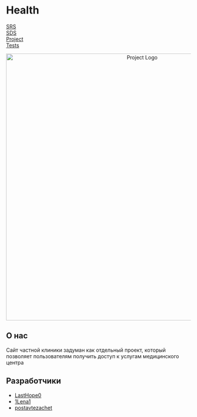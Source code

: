 # Health

[SRS](https://github.com/LastHope0/TRITPO-Lab2/blob/master/SRS/Requirements.md)                                                                                           
[SDS](https://github.com/LastHope0/TRITPO-Lab2/blob/master/SDS/README.md)                                   
[Project](https://github.com/LastHope0/TRITPO-Lab2/blob/master/Project/README.md)                                                                                    
[Tests](https://github.com/LastHope0/TRITPO-Lab2/blob/master/Tests/Readme.md)                                                                                           


<p align="center">
      <img src= "http://health-private.hopto.org/img/heart.png" alt="Project Logo" width="726">
</p>


## О нас

Сайт частной клиники задуман как отдельный проект, который позволяет пользователям получить доступ к услугам медицинского центра

## Разработчики 

- [LastHope0](https://github.com/LastHope0)
- [1Lena1](https://github.com/1Lena1)
- [postavtezachet](https://github.com/postavtezachet)
